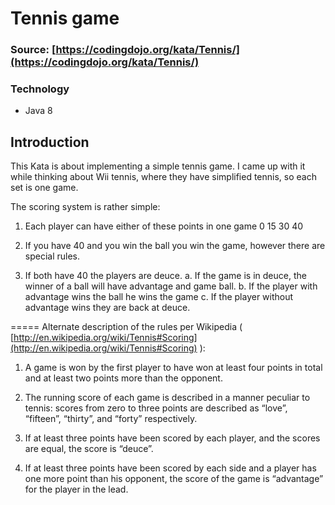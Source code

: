 

# Tennis game

### Source: [https://codingdojo.org/kata/Tennis/](https://codingdojo.org/kata/Tennis/)

### Technology
- Java 8

## Introduction


This Kata is about implementing a simple tennis game. I came up with it while thinking about Wii tennis, where they have simplified tennis, so each set is one game.

The scoring system is rather simple:

1. Each player can have either of these points in one game 0 15 30 40

2. If you have 40 and you win the ball you win the game, however there are special rules.

3. If both have 40 the players are deuce. a. If the game is in deuce, the winner of a ball will have advantage and game ball. b. If the player with advantage wins the ball he wins the game c. If the player without advantage wins they are back at deuce.

===== Alternate description of the rules per Wikipedia (  [http://en.wikipedia.org/wiki/Tennis#Scoring](http://en.wikipedia.org/wiki/Tennis#Scoring)  ):

1. A game is won by the first player to have won at least four points in total and at least two points more than the opponent.

2. The running score of each game is described in a manner peculiar to tennis: scores from zero to three points are described as “love”, “fifteen”, “thirty”, and “forty” respectively.

3. If at least three points have been scored by each player, and the scores are equal, the score is “deuce”.

4. If at least three points have been scored by each side and a player has one more point than his opponent, the score of the game is “advantage” for the player in the lead.


